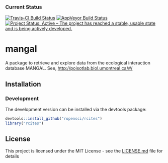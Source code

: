 
### Current Status

[![Travis-CI Build Status](https://travis-ci.org/mangal-wg/rmangal.svg?branch=master)](https://travis-ci.org/mangal-wg/rmangal)
[![AppVeyor Build Status](https://ci.appveyor.com/api/projects/status/github/mangal-wg/rmangal?branch=master&svg=true)](https://ci.appveyor.com/project/mangal-wg/rmangal)
[![Project Status: Active – The project has reached a stable, usable state and is being actively developed.](https://www.repostatus.org/badges/latest/active.svg)](https://www.repostatus.org/#active)

# mangal

A package to retrieve and explore data from the ecological interaction database MANGAL.
See, http://poisotlab.biol.umontreal.ca/#/

## Installation

### Development

The development version can be installed via the devtools package:

```r
devtools::install_github("ropensci/rcites")
library("rcites")
```

## License

This project is licensed under the MIT License - see the [LICENSE.md](LICENSE.md) file for details
